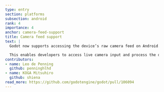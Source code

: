 ```yaml
---
type: entry
section: platforms
subsection: android
rank: 4
importance: 4
anchor: camera-feed-support
title: Camera feed support
text: |
  Godot now supports accessing the device’s raw camera feed on Android.

  This enables developers to access live camera input and process the data for any purpose they want. From cute face filters to AR, the possibilities with this feature are endless!
contributors:
- name: Leo de Penning
  github: penninghlhd
- name: KOGA Mitsuhiro
  github: shiena
read_more: https://github.com/godotengine/godot/pull/106094
---
```

